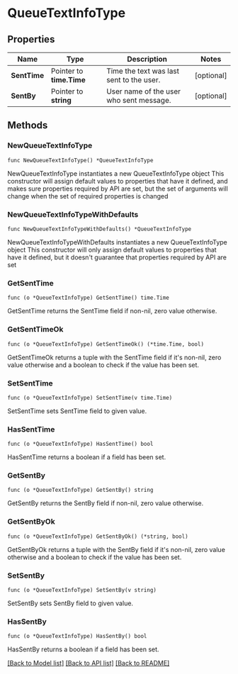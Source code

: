 # QueueTextInfoType

## Properties

Name | Type | Description | Notes
------------ | ------------- | ------------- | -------------
**SentTime** | Pointer to **time.Time** | Time the text was last sent to the user. | [optional] 
**SentBy** | Pointer to **string** | User name of the user who sent message. | [optional] 

## Methods

### NewQueueTextInfoType

`func NewQueueTextInfoType() *QueueTextInfoType`

NewQueueTextInfoType instantiates a new QueueTextInfoType object
This constructor will assign default values to properties that have it defined,
and makes sure properties required by API are set, but the set of arguments
will change when the set of required properties is changed

### NewQueueTextInfoTypeWithDefaults

`func NewQueueTextInfoTypeWithDefaults() *QueueTextInfoType`

NewQueueTextInfoTypeWithDefaults instantiates a new QueueTextInfoType object
This constructor will only assign default values to properties that have it defined,
but it doesn't guarantee that properties required by API are set

### GetSentTime

`func (o *QueueTextInfoType) GetSentTime() time.Time`

GetSentTime returns the SentTime field if non-nil, zero value otherwise.

### GetSentTimeOk

`func (o *QueueTextInfoType) GetSentTimeOk() (*time.Time, bool)`

GetSentTimeOk returns a tuple with the SentTime field if it's non-nil, zero value otherwise
and a boolean to check if the value has been set.

### SetSentTime

`func (o *QueueTextInfoType) SetSentTime(v time.Time)`

SetSentTime sets SentTime field to given value.

### HasSentTime

`func (o *QueueTextInfoType) HasSentTime() bool`

HasSentTime returns a boolean if a field has been set.

### GetSentBy

`func (o *QueueTextInfoType) GetSentBy() string`

GetSentBy returns the SentBy field if non-nil, zero value otherwise.

### GetSentByOk

`func (o *QueueTextInfoType) GetSentByOk() (*string, bool)`

GetSentByOk returns a tuple with the SentBy field if it's non-nil, zero value otherwise
and a boolean to check if the value has been set.

### SetSentBy

`func (o *QueueTextInfoType) SetSentBy(v string)`

SetSentBy sets SentBy field to given value.

### HasSentBy

`func (o *QueueTextInfoType) HasSentBy() bool`

HasSentBy returns a boolean if a field has been set.


[[Back to Model list]](../README.md#documentation-for-models) [[Back to API list]](../README.md#documentation-for-api-endpoints) [[Back to README]](../README.md)


